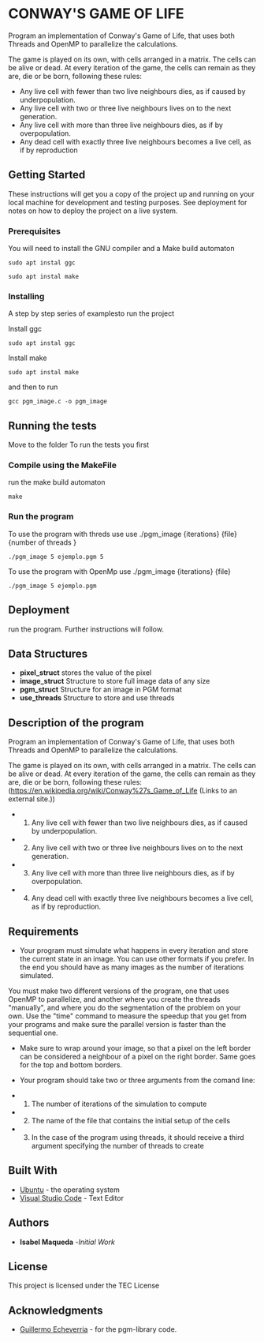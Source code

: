 # CONWAY'S GAME OF LIFE
Program an implementation of Conway's Game of Life, that uses both Threads and OpenMP to parallelize the calculations.

The game is played on its own, with cells arranged in a matrix. The cells can be alive or dead. At every iteration of the game, the cells can remain as they are, die or be born, following these rules:

* Any live cell with fewer than two live neighbours dies, as if caused by underpopulation.
* Any live cell with two or three live neighbours lives on to the next generation.
* Any live cell with more than three live neighbours dies, as if by overpopulation.
* Any dead cell with exactly three live neighbours becomes a live cell, as if by reproduction

## Getting Started
These instructions will get you a copy of the project up and running on your local machine for development and testing purposes. See deployment for notes on how to deploy the project on a live system.

### Prerequisites
You will need to install the GNU compiler and a Make build automaton
``` 
sudo apt instal ggc
```
``` 
sudo apt instal make
```
### Installing
A step by step series of examplesto run the project

Install ggc

``` 
sudo apt instal ggc
```
Install make
``` 
sudo apt instal make
```
and then to run 
``` 
gcc pgm_image.c -o pgm_image
```

## Running the tests
Move to the folder
To run the tests you first

### Compile using the MakeFile
run the make build automaton

``` 
make
```
### Run the program

To use the program with threds use
use ./pgm_image {iterations} {file} {number of threads }

``` 
./pgm_image 5 ejemplo.pgm 5
```
To use the program with OpenMp
use ./pgm_image {iterations} {file}

``` 
./pgm_image 5 ejemplo.pgm 
```


## Deployment
run the program. Further instructions will follow.

## Data Structures 
* **pixel_struct** stores the value of the pixel
* **image_struct** Structure to store full image data of any size
* **pgm_struct** Structure for an image in PGM format
* **use_threads** Structure to store and use threads

## Description of the program

Program an implementation of Conway's Game of Life, that uses both Threads and OpenMP to parallelize the calculations.

The game is played on its own, with cells arranged in a matrix. The cells can be alive or dead. At every iteration of the game, the cells can remain as they are, die or be born, following these rules: (https://en.wikipedia.org/wiki/Conway%27s_Game_of_Life (Links to an external site.))

* 1. Any live cell with fewer than two live neighbours dies, as if caused by underpopulation.
* 2. Any live cell with two or three live neighbours lives on to the next generation.
* 3. Any live cell with more than three live neighbours dies, as if by overpopulation.
* 4. Any dead cell with exactly three live neighbours becomes a live cell, as if by reproduction.

## Requirements

* Your program must simulate what happens in every iteration and store the current state in an image. You can use other formats if you prefer. In the end you should have as many images as the number of iterations simulated.

You must make two different versions of the program, one that uses OpenMP to parallelize, and another where you create the threads "manually", and where you do the segmentation of the problem on your own. Use the "time" command to measure the speedup that you get from your programs and make sure the parallel version is faster than the sequential one.
* Make sure to wrap around your image, so that a pixel on the left border can be considered a neighbour of a pixel on the right border. Same goes for the top and bottom borders.

* Your program should take two or three arguments from the comand line:

* 1. The number of iterations of the simulation to compute
* 2. The name of the file that contains the initial setup of the cells
* 3. In the case of the program using threads, it should receive a third argument specifying the number of threads to create
## Built With
* [Ubuntu](https://ubuntu.com/) - the operating system
* [Visual Studio Code](https://code.visualstudio.com/) - Text Editor


## Authors
* **Isabel Maqueda** -*Initial Work* 


## License
This project is licensed under the TEC License

## Acknowledgments
* [Guillermo Echeverria](https://github.com/gilecheverria/TC2025) - for the pgm-library code.

